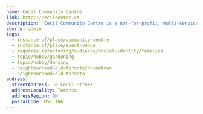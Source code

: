 ```yaml
---
name: Cecil Community Centre
link: http://cecilcentre.ca
description: "Cecil Community Centre is a not-for-profit, multi-service neighbourhood centre that offers a broad range of recreational, educational, social, cultural and capacity-building programs to local area residents. For over 40 years, the Centre has played a vital role in the lives of community members of all ages. Our centre provides programs and services for children, youth, adults and seniors. Programs include a Family Resource Program, Community Drop-in, After School Program, and Youth Program."
source: admin
tags:
  - instance-of/place/community-centre
  - instance-of/place/event-venue
  - requires-refactoring/audience/social-identity/families
  - topic/hobby/gardening
  - topic/hobby/dancing
  - neighbourhood/old-toronto/chinatown
  - neighbourhood/old-toronto
address:
  streetAddress: 58 Cecil Street
  addressLocality: Toronto
  addressRegion: ON
  postalCode: M5T 1N6
---
```

